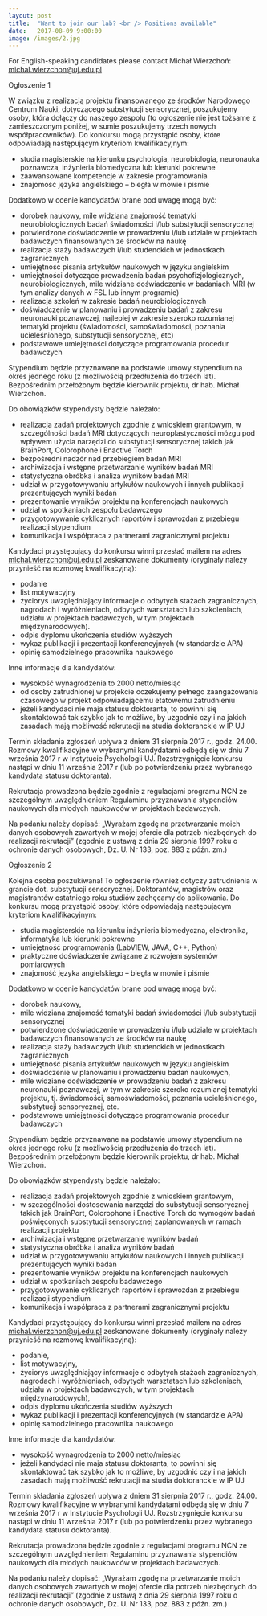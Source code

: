 ```yaml
---
layout: post
title:  "Want to join our lab? <br /> Positions available"
date:   2017-08-09 9:00:00
image: /images/2.jpg
---
```

For English-speaking candidates please contact Michał Wierzchoń: michal.wierzchon@uj.edu.pl

Ogłoszenie 1

W związku z realizacją projektu finansowanego ze środków Narodowego Centrum Nauki, dotyczącego substytucji sensorycznej, poszukujemy osoby, która dołączy do naszego zespołu (to ogłoszenie nie jest tożsame z zamieszczonym poniżej, w sumie poszukujemy trzech nowych współpracowników). Do konkursu mogą przystąpić osoby, które odpowiadają następującym kryteriom kwalifikacyjnym:
- studia magisterskie na kierunku psychologia, neurobiologia, neuronauka poznawcza, inżynieria biomedyczna lub kierunki pokrewne
- zaawansowane kompetencje w zakresie programowania
- znajomość języka angielskiego – biegła w mowie i piśmie

Dodatkowo w ocenie kandydatów brane pod uwagę mogą być:
- dorobek naukowy, mile widziana znajomość tematyki neurobiologicznych badań świadomości i/lub substytucji sensorycznej
- potwierdzone doświadczenie w prowadzeniu i/lub udziale w projektach badawczych finansowanych ze środków na naukę
- realizacja staży badawczych i/lub studenckich w jednostkach zagranicznych
- umiejętność pisania artykułów naukowych w języku angielskim
- umiejętności dotyczące prowadzenia badań psychofizjologicznych, neurobiologicznych, mile widziane doświadczenie w badaniach MRI (w tym analizy danych w FSL lub innym programie)
- realizacja szkoleń w zakresie badań neurobiologicznych
- doświadczenie w planowaniu i prowadzeniu badań z zakresu neuronauki poznawczej, najlepiej w zakresie szeroko rozumianej tematyki projektu (świadomości, samoświadomości, poznania ucieleśnionego, substytucji sensorycznej, etc)
- podstawowe umiejętności dotyczące programowania procedur badawczych

Stypendium będzie przyznawane na podstawie umowy stypendium na okres jednego roku (z możliwością przedłużenia do trzech lat). Bezpośrednim przełożonym będzie kierownik projektu, dr hab. Michał Wierzchoń.

Do obowiązków stypendysty będzie należało:
- realizacja zadań projektowych zgodnie z wnioskiem grantowym, w szczególności badań MRI dotyczących neuroplastyczności mózgu pod wpływem użycia narzędzi do substytucji sensorycznej takich jak BrainPort, Colorophone i Enactive Torch
- bezpośredni nadzór nad przebiegiem badań MRI
- archiwizacja i wstępne przetwarzanie wyników badań MRI
- statystyczna obróbka i analiza wyników badań MRI
- udział w przygotowywaniu artykułów naukowych i innych publikacji prezentujących wyniki badań
- prezentowanie wyników projektu na konferencjach naukowych
- udział w spotkaniach zespołu badawczego
- przygotowywanie cyklicznych raportów i sprawozdań z przebiegu realizacji stypendium
- komunikacja i współpraca z partnerami zagranicznymi projektu



Kandydaci przystępujący do konkursu winni przesłać mailem na adres michal.wierzchon@uj.edu.pl zeskanowane dokumenty (oryginały należy przynieść na rozmowę kwalifikacyjną):
- podanie
- list motywacyjny
- życiorys uwzględniający informacje o odbytych stażach zagranicznych, nagrodach i wyróżnieniach, odbytych warsztatach lub szkoleniach, udziału w projektach badawczych, w tym projektach międzynarodowych).
- odpis dyplomu ukończenia studiów wyższych
- wykaz publikacji i prezentacji konferencyjnych (w standardzie APA)
- opinię samodzielnego pracownika naukowego

Inne informacje dla kandydatów:
- wysokość wynagrodzenia to 2000 netto/miesiąc
- od osoby zatrudnionej w projekcie oczekujemy pełnego zaangażowania czasowego w projekt odpowiadającemu etatowemu zatrudnieniu
- jeżeli kandydaci nie maja statusu doktoranta, to powinni się skontaktować tak szybko jak to możliwe, by uzgodnić czy i na jakich zasadach mają możliwość rekrutacji na studia doktoranckie w IP UJ

Termin składania zgłoszeń upływa z dniem 31 sierpnia 2017 r., godz. 24.00.
Rozmowy kwalifikacyjne w wybranymi kandydatami odbędą się w dniu 7 września 2017 r w Instytucie Psychologii UJ.
Rozstrzygnięcie konkursu nastąpi w dniu 11 września 2017 r (lub po potwierdzeniu przez wybranego kandydata statusu doktoranta).

Rekrutacja prowadzona będzie zgodnie z regulacjami programu NCN ze szczególnym uwzględnieniem Regulaminu przyznawania stypendiów naukowych dla młodych naukowców w projektach badawczych.

Na podaniu należy dopisać: „Wyrażam zgodę na przetwarzanie moich danych osobowych zawartych w mojej ofercie dla potrzeb niezbędnych do realizacji rekrutacji” (zgodnie z ustawą z dnia 29 sierpnia 1997 roku o ochronie danych osobowych, Dz. U. Nr 133, poz. 883 z późn. zm.)


Ogłoszenie 2


Kolejna osoba poszukiwana! To ogłoszenie również dotyczy zatrudnienia w grancie dot. substytucji sensorycznej. Doktorantów, magistrów oraz magistrantów ostatniego roku studiów zachęcamy do aplikowania. Do konkursu mogą przystąpić osoby, które odpowiadają następującym kryteriom kwalifikacyjnym:
- studia magisterskie na kierunku inżynieria biomedyczna, elektronika, informatyka lub kierunki pokrewne
- umiejętność programowania (LabVIEW, JAVA, C++, Python)
- praktyczne doświadczenie związane z rozwojem systemów pomiarowych
- znajomość języka angielskiego – biegła w mowie i piśmie

Dodatkowo w ocenie kandydatów brane pod uwagę mogą być:
- dorobek naukowy,
- mile widziana znajomość tematyki badań świadomości i/lub substytucji sensorycznej
- potwierdzone doświadczenie w prowadzeniu i/lub udziale w projektach badawczych finansowanych ze środków na naukę
- realizacja staży badawczych i/lub studenckich w jednostkach zagranicznych
- umiejętność pisania artykułów naukowych w języku angielskim
- doświadczenie w planowaniu i prowadzeniu badań naukowych,
- mile widziane doświadczenie w prowadzeniu badań z zakresu neuronauki poznawczej, w tym w zakresie szeroko rozumianej tematyki projektu, tj. świadomości, samoświadomości, poznania ucieleśnionego, substytucji sensorycznej, etc.
- podstawowe umiejętności dotyczące programowania procedur badawczych

Stypendium będzie przyznawane na podstawie umowy stypendium na okres jednego roku (z możliwością przedłużenia do trzech lat). Bezpośrednim przełożonym będzie kierownik projektu, dr hab. Michał Wierzchoń.

Do obowiązków stypendysty będzie należało:
- realizacja zadań projektowych zgodnie z wnioskiem grantowym,
- w szczególności dostosowania narzędzi do substytucji sensorycznej takich jak BrainPort, Colorophone i Enactive Torch do wymogów badań poświęconych substytucji sensorycznej zaplanowanych w ramach realizacji projektu
- archiwizacja i wstępne przetwarzanie wyników badań
- statystyczna obróbka i analiza wyników badań
- udział w przygotowywaniu artykułów naukowych i innych publikacji prezentujących wyniki badań
- prezentowanie wyników projektu na konferencjach naukowych
- udział w spotkaniach zespołu badawczego
- przygotowywanie cyklicznych raportów i sprawozdań z przebiegu realizacji stypendium
- komunikacja i współpraca z partnerami zagranicznymi projektu

Kandydaci przystępujący do konkursu winni przesłać mailem na adres michal.wierzchon@uj.edu.pl zeskanowane dokumenty (oryginały należy przynieść na rozmowę kwalifikacyjną):
- podanie,
- list motywacyjny,
- życiorys uwzględniający informacje o odbytych stażach zagranicznych, nagrodach i wyróżnieniach, odbytych warsztatach lub szkoleniach, udziału w projektach badawczych, w tym projektach międzynarodowych),
- odpis dyplomu ukończenia studiów wyższych
- wykaz publikacji i prezentacji konferencyjnych (w standardzie APA)
- opinię samodzielnego pracownika naukowego


Inne informacje dla kandydatów:
- wysokość wynagrodzenia to 2000 netto/miesiąc
- jeżeli kandydaci nie maja statusu doktoranta, to powinni się skontaktować tak szybko jak to możliwe, by uzgodnić czy i na jakich zasadach mają możliwość rekrutacji na studia doktoranckie w IP UJ

Termin składania zgłoszeń upływa z dniem 31 sierpnia 2017 r., godz. 24.00.
Rozmowy kwalifikacyjne w wybranymi kandydatami odbędą się w dniu 7 września 2017 r w Instytucie Psychologii UJ.
Rozstrzygnięcie konkursu nastąpi w dniu 11 września 2017 r (lub po potwierdzeniu przez wybranego kandydata statusu doktoranta).

Rekrutacja prowadzona będzie zgodnie z regulacjami programu NCN ze szczególnym uwzględnieniem Regulaminu przyznawania stypendiów naukowych dla młodych naukowców w projektach badawczych.

Na podaniu należy dopisać: „Wyrażam zgodę na przetwarzanie moich danych osobowych zawartych w mojej ofercie dla potrzeb niezbędnych do realizacji rekrutacji” (zgodnie z ustawą z dnia 29 sierpnia 1997 roku o ochronie danych osobowych, Dz. U. Nr 133, poz. 883 z późn. zm.)
